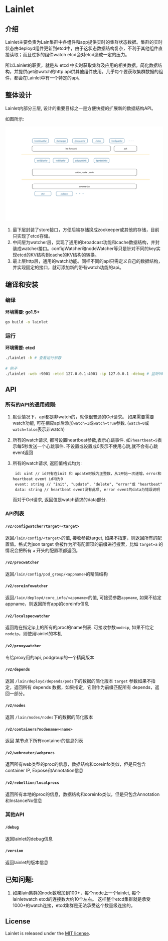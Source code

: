 # Lainlet

## 介绍

Lainlet主要负责为Lain集群中各组件和app提供实时的集群状态数据。集群的实时状态由deployd组件更新到etcd中，由于这状态数据结构复杂，不利于其他组件直接读取；而且过多的组件watch etcd会对etcd造成一定的压力。

所以Lainlet的职责，就是从 etcd 中实时获取集群及应用的相关数据。简化数据结构，并提供get和watch的http api供其他组件使用。几乎每个要获取集群数据的组件，都会在Lainlet中有一个特定的api。


## 整体设计

Lainlet内部分三层, 设计的重要目标之一是方便快捷的扩展新的数据结构API。

如图所示:

![lainlet-design](lainlet-design.png)


1. 最下层封装了store接口，方便后端存储换成zookeeper或其他的存储，目前只实现了etcd存储。
1. 中间层为watcher层，实现了通用的broadcast功能和cache数据结构，并封装成watcher接口。configWatcher和nodeWatcher等只是针对不同的key实现etcd的KV结构到cache的KV结构的转换。
1. 最上层http层，通用的watch功能。同样不同的api只需定义自己的数据结构，并实现固定的接口，就可添加新的带有watch功能的api。


## 编译和安装

### 编译
**环境需要: go1.5+**
```sh
go build -o lainlet
```

### 运行
**环境需要: etcd**

```sh
./lainlet -h # 查看运行参数

# 例子
./lainlet -web :9001 -etcd 127.0.0.1:4001 -ip 127.0.0.1 -debug # 监听9001端口
```
## API

### 所有的API的通用规则:
1. 默认情况下，api都是非watch的，就像很普通的Get请求。
   如果需要需要watch功能, 可在相应api后添加`watch=1`或`watch=true`参数. (`watch=0`或`watch=false`表示非watch)

2. 所有的watch请求, 都可设置heartbeat参数,表示心跳事件. 如`?heartbeat=5`表示每5秒发送一个心跳事件. 不设置或设置成0表示不使用心跳,就不会有心跳event返回

3. 所有的watch请求, 返回值格式均为:
   ```
    id: uint // id只有在init 和 update时候为正整数，从1开始一次递增。error和heartbeat event id均为0
    event: string // "init", "update", "delete", "error"或 "heartbeat"
    data: string // heartbeat event没有此项, error event的data为错误说明
   ```
   而对于Get请求, 返回值是watch请求的data部分.

### API列表

#### `/v2/configwatcher?target=<target>`
返回`/lain/config/<target>`的值, 接收参数target, 如果不指定，则返回所有的配置值。格式为json
target 会被作为所有配置项的前缀进行搜索，比如 `target=a` 的情况会把所有 `a` 开头的配置项都返回。

#### `/v2/procwatcher`
返回`/lain/config/pod_group/<appname>`的精简结构

#### `/v2/coreinfowatcher`
返回`/lain/deployd/core_info/<appname>`的值, 可接受参数`appname`, 如果不给定appname，则返回所有app的coreinfo信息

#### `/v2/localspecwatcher`
返回跑在指定ip上的所有的proc的name列表. 可接收参数`nodeip`, 如果不给定`nodeip`，则使用lainlet的本机

#### `/v2/proxywatcher`
专给proxy用的api, podgroup的一个精简版本

#### `/v2/depends`
返回 `/lain/deployd/depends/pods`下的数据的简化版本
`target` 参数如果不指定，返回所有 depends 数据，如果指定，它则作为前缀匹配所有 depends，返回一部分。

#### `/v2/nodes`
返回 `/lain/nodes/nodes`下的数据的简化版本

#### `/v2/containers?nodename=<name>`
返回 某节点下所有container的信息列表

#### `/v2/webrouter/webprocs`
返回所有web类型的proc的信息，数据结构和coreinfo类似，但是只包含container IP, Expose和Annotation信息

#### `/v2/rebellion/localprocs`
返回所有本地的proc的信息，数据结构和coreinfo类似，但是只包含Annotation和InstanceNo信息

### 其他API

#### `/debug`
返回lainlet的debug信息

#### `/version`
返回lainlet的版本信息

## 已知问题:

1. 如果lain集群的node数增加到100+，每个node上一个lainlet, 每个lainletwatch etcd的连接数大约10个左右。
   这样整个etcd集群就是承受1000+的watch连接，etcd集群是无法承受这个数量级连接的。

## License

Lainlet is released under the [MIT license](LICENSE).
